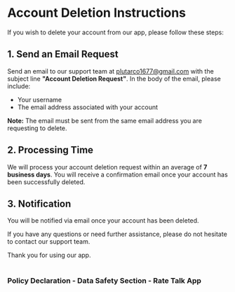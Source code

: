 # Account Deletion Instructions

If you wish to delete your account from our app, please follow these steps:

## 1. Send an Email Request
Send an email to our support team at [plutarco1677@gmail.com](mailto:plutarco1677@gmail.com) with the subject line **"Account Deletion Request"**. In the body of the email, please include:
- Your username
- The email address associated with your account

**Note:** The email must be sent from the same email address you are requesting to delete.

## 2. Processing Time
We will process your account deletion request within an average of **7 business days**. You will receive a confirmation email once your account has been successfully deleted.

## 3. Notification
You will be notified via email once your account has been deleted.

If you have any questions or need further assistance, please do not hesitate to contact our support team.

Thank you for using our app.

#

### Policy Declaration - Data Safety Section - Rate Talk App